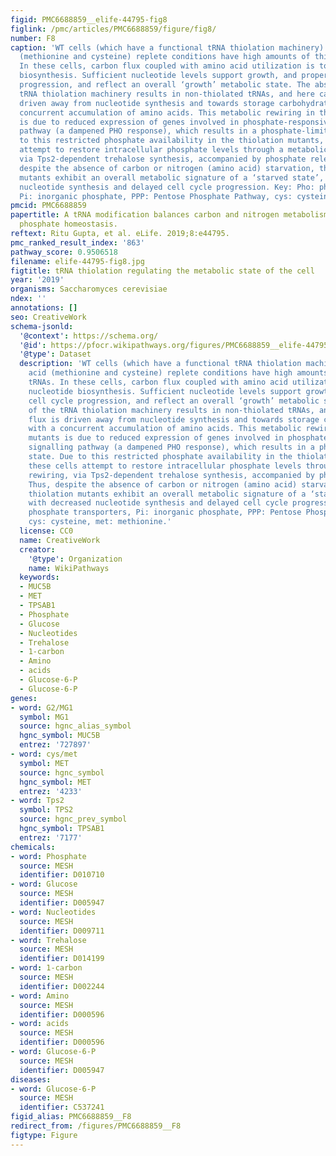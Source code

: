 ```yaml
---
figid: PMC6688859__elife-44795-fig8
figlink: /pmc/articles/PMC6688859/figure/fig8/
number: F8
caption: 'WT cells (which have a functional tRNA thiolation machinery) in amino acid
  (methionine and cysteine) replete conditions have high amounts of thiolated tRNAs.
  In these cells, carbon flux coupled with amino acid utilization is towards nucleotide
  biosynthesis. Sufficient nucleotide levels support growth, and proper cell cycle
  progression, and reflect an overall ‘growth’ metabolic state. The absence of the
  tRNA thiolation machinery results in non-thiolated tRNAs, and here carbon flux is
  driven away from nucleotide synthesis and towards storage carbohydrates, with a
  concurrent accumulation of amino acids. This metabolic rewiring in these mutants
  is due to reduced expression of genes involved in phosphate-responsive signalling
  pathway (a dampened PHO response), which results in a phosphate-limited state. Due
  to this restricted phosphate availability in the thiolation mutants, these cells
  attempt to restore intracellular phosphate levels through a metabolic rewiring,
  via Tps2-dependent trehalose synthesis, accompanied by phosphate release. Thus,
  despite the absence of carbon or nitrogen (amino acid) starvation, the tRNA thiolation
  mutants exhibit an overall metabolic signature of a ‘starved state’, with decreased
  nucleotide synthesis and delayed cell cycle progression. Key: Pho: phosphate transporters,
  Pi: inorganic phosphate, PPP: Pentose Phosphate Pathway, cys: cysteine, met: methionine.'
pmcid: PMC6688859
papertitle: A tRNA modification balances carbon and nitrogen metabolism by regulating
  phosphate homeostasis.
reftext: Ritu Gupta, et al. eLife. 2019;8:e44795.
pmc_ranked_result_index: '863'
pathway_score: 0.9506518
filename: elife-44795-fig8.jpg
figtitle: tRNA thiolation regulating the metabolic state of the cell
year: '2019'
organisms: Saccharomyces cerevisiae
ndex: ''
annotations: []
seo: CreativeWork
schema-jsonld:
  '@context': https://schema.org/
  '@id': https://pfocr.wikipathways.org/figures/PMC6688859__elife-44795-fig8.html
  '@type': Dataset
  description: 'WT cells (which have a functional tRNA thiolation machinery) in amino
    acid (methionine and cysteine) replete conditions have high amounts of thiolated
    tRNAs. In these cells, carbon flux coupled with amino acid utilization is towards
    nucleotide biosynthesis. Sufficient nucleotide levels support growth, and proper
    cell cycle progression, and reflect an overall ‘growth’ metabolic state. The absence
    of the tRNA thiolation machinery results in non-thiolated tRNAs, and here carbon
    flux is driven away from nucleotide synthesis and towards storage carbohydrates,
    with a concurrent accumulation of amino acids. This metabolic rewiring in these
    mutants is due to reduced expression of genes involved in phosphate-responsive
    signalling pathway (a dampened PHO response), which results in a phosphate-limited
    state. Due to this restricted phosphate availability in the thiolation mutants,
    these cells attempt to restore intracellular phosphate levels through a metabolic
    rewiring, via Tps2-dependent trehalose synthesis, accompanied by phosphate release.
    Thus, despite the absence of carbon or nitrogen (amino acid) starvation, the tRNA
    thiolation mutants exhibit an overall metabolic signature of a ‘starved state’,
    with decreased nucleotide synthesis and delayed cell cycle progression. Key: Pho:
    phosphate transporters, Pi: inorganic phosphate, PPP: Pentose Phosphate Pathway,
    cys: cysteine, met: methionine.'
  license: CC0
  name: CreativeWork
  creator:
    '@type': Organization
    name: WikiPathways
  keywords:
  - MUC5B
  - MET
  - TPSAB1
  - Phosphate
  - Glucose
  - Nucleotides
  - Trehalose
  - 1-carbon
  - Amino
  - acids
  - Glucose-6-P
  - Glucose-6-P
genes:
- word: G2/MG1
  symbol: MG1
  source: hgnc_alias_symbol
  hgnc_symbol: MUC5B
  entrez: '727897'
- word: cys/met
  symbol: MET
  source: hgnc_symbol
  hgnc_symbol: MET
  entrez: '4233'
- word: Tps2
  symbol: TPS2
  source: hgnc_prev_symbol
  hgnc_symbol: TPSAB1
  entrez: '7177'
chemicals:
- word: Phosphate
  source: MESH
  identifier: D010710
- word: Glucose
  source: MESH
  identifier: D005947
- word: Nucleotides
  source: MESH
  identifier: D009711
- word: Trehalose
  source: MESH
  identifier: D014199
- word: 1-carbon
  source: MESH
  identifier: D002244
- word: Amino
  source: MESH
  identifier: D000596
- word: acids
  source: MESH
  identifier: D000596
- word: Glucose-6-P
  source: MESH
  identifier: D005947
diseases:
- word: Glucose-6-P
  source: MESH
  identifier: C537241
figid_alias: PMC6688859__F8
redirect_from: /figures/PMC6688859__F8
figtype: Figure
---
```

